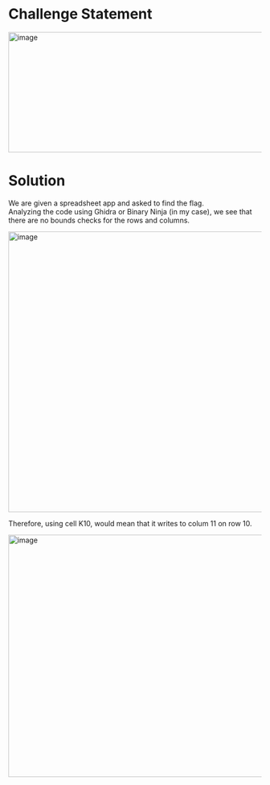 # Challenge Statement
<img width="1118" height="239" alt="image" src="https://github.com/user-attachments/assets/e4bbbb89-2fd1-42b8-8bbd-88825f19fa2e" />

# Solution
We are given a spreadsheet app and asked to find the flag.  
Analyzing the code using Ghidra or Binary Ninja (in my case), we see that there are no bounds checks for the rows and columns.  

<img width="1097" height="557" alt="image" src="https://github.com/user-attachments/assets/384ecfe1-f153-40bc-b8c5-bf3f48c17654" />

Therefore, using cell K10, would mean that it writes to colum 11 on row 10.  

<img width="797" height="481" alt="image" src="https://github.com/user-attachments/assets/a83ba78a-192a-475c-98a9-66e1057307ac" />
